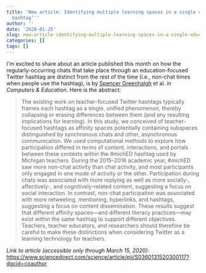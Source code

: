```yaml
---
title: 'New article: Identifying multiple learning spaces in a single educational
  hashtag'''
author: ''
date: '2020-01-25'
slug: new-article-identifying-multiple-learning-spaces-in-a-single-educational-hashtag
categories: []
tags: []
---
```


I'm excited to share about an article published this month on how the regularly-occurring chats that take place through an education-focused Twitter hashtag are distinct from the rest of the time (i.e., non-chat times when people use the hashtag), is by [Spencer Greenhalgh](https://spencergreenhalgh.com/) et al. in *Computers & Education*. Here is the abstract:

> The existing work on teacher-focused Twitter hashtags typically frames each hashtag as a single, unified phenomenon, thereby collapsing or erasing differences between them (and any resulting implications for learning). In this study, we conceived of teacher-focused hashtags as affinity spaces potentially containing subspaces distinguished by synchronous chats and other, asynchronous communication. We used computational methods to explore how participation differed in terms of content, interactions, and portals between these contexts within the #michED hashtag used by Michigan teachers. During the 2015–2016 academic year, #michED saw more non-chat activity than chat activity, and most participants only engaged in one mode of activity or the other. Participation during chats was associated with more replying as well as more socially-, affectively-, and cognitively-related content, suggesting a focus on social interaction. In contrast, non-chat participation was associated with more retweeting, mentioning, hyperlinks, and hashtags, suggesting a focus on content dissemination. These results suggest that different affinity spaces—and different literacy practices—may exist within the same hashtag to support different objectives. Teachers, teacher educators, and researchers should therefore be careful to make these distinctions when considering Twitter as a learning technology for teachers.

*Link to article (accessible only through March 15, 2020)*: https://www.sciencedirect.com/science/article/pii/S0360131520300117?dgcid=coauthor
